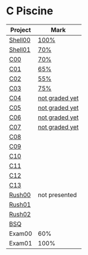 # C Piscine
| Project | Mark |
|---------|------|
| [Shell00](../../doc/C%20Piscine/shell00/) | [100%](./shell00/) |
| [Shell01](../../doc/C%20Piscine/shell01/) | [70%](./shell01/) |
| [C00](../../doc/C%20Piscine/c00/) | [70%](./c00/) |
| [C01](../../doc/C%20Piscine/c01/) | [65%](./c01/) |
| [C02](../../doc/C%20Piscine/c02/) | [55%](./c02/) |
| [C03](../../doc/C%20Piscine/c03/) | [75%](./c03/) |
| [C04](../../doc/C%20Piscine/c04/) | [not graded yet](./c04/) |
| [C05](../../doc/C%20Piscine/c05/) | [not graded yet](./c05/) |
| [C06](../../doc/C%20Piscine/c06/) | [not graded yet](./c06/) |
| [C07](../../doc/C%20Piscine/c07/) | [not graded yet](./c07/) |
| [C08]() |  |
| [C09]() |  |
| [C10]() |  |
| [C11]() |  |
| [C12]() |  |
| [C13]() |  |
| [Rush00](../../doc/C%20Piscine/rush00/) | not presented |
| [Rush01]() |  |
| [Rush02]() |  |
| [BSQ]() |  |
| Exam00 | 60% |
| Exam01 | 100% |

